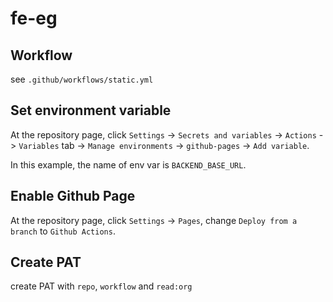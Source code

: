 # fe-eg

## Workflow

see `.github/workflows/static.yml`

## Set environment variable

At the repository page, click `Settings` -> `Secrets and variables` -> `Actions` -> `Variables` tab -> `Manage environments` -> `github-pages` -> `Add variable`.

In this example, the name of env var is `BACKEND_BASE_URL`.

## Enable Github Page

At the repository page, click `Settings` -> `Pages`, change `Deploy from a branch` to `Github Actions`.

## Create PAT

create PAT with `repo`, `workflow` and `read:org`
